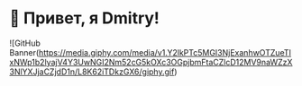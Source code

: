 # 👋 Привет, я Dmitry!
![GitHub Banner(https://media.giphy.com/media/v1.Y2lkPTc5MGI3NjExanhwOTZueTIxNWp1b2lyajV4Y3UwNGI2Nm52cG5kOXc3OGpjbmFtaCZlcD12MV9naWZzX3NlYXJjaCZjdD1n/L8K62iTDkzGX6/giphy.gif)

<!-- ## 🚀 О себе -->
<!-- - 🔭 Работаю с: **Node.js, API, Backend** -->
<!-- - 💡 Интересуюсь: **автоматизацией, интеграциями API, разработкой бэкенда** -->
<!-- - 📫 Как связаться: [Telegram](https://t.me/yourusername) | [Email](mailto:your@email.com) -->

<!-- ## 🛠 Стек технологий -->
<!-- ![Node.js](https://img.shields.io/badge/Node.js-339933?style=for-the-badge&logo=nodedotjs&logoColor=white) -->
<!-- ![Express.js](https://img.shields.io/badge/Express.js-000000?style=for-the-badge&logo=express&logoColor=white) -->
<!-- ![MongoDB](https://img.shields.io/badge/MongoDB-47A248?style=for-the-badge&logo=mongodb&logoColor=white) -->
<!-- ![PostgreSQL](https://img.shields.io/badge/PostgreSQL-336791?style=for-the-badge&logo=postgresql&logoColor=white) -->
<!-- ![JavaScript](https://img.shields.io/badge/JavaScript-F7DF1E?style=for-the-badge&logo=javascript&logoColor=black) -->
<!-- ![TypeScript](https://img.shields.io/badge/TypeScript-3178C6?style=for-the-badge&logo=typescript&logoColor=white) -->

<!-- ## 📊 GitHub Статистика -->
<!-- ![GitHub Stats](https://github-readme-stats.vercel.app/api?username=yourusername&show_icons=true&theme=dark) -->

<!-- ![Top Langs](https://github-readme-stats.vercel.app/api/top-langs/?username=yourusername&layout=compact&theme=dark) -->

<!-- ## ✨ Анимации и динамика -->
<!-- ![GitHub Streak](https://github-readme-streak-stats.herokuapp.com/?user=yourusername&theme=dark) -->
<!-- ![GitHub Activity Graph](https://github-readme-activity-graph.vercel.app/graph?username=yourusername&theme=github-dark) -->

<!-- ## 🌍 Где меня найти -->
<!-- [![Telegram](https://img.shields.io/badge/Telegram-26A5E4?style=for-the-badge&logo=telegram&logoColor=white)](https://t.me/yourusername) -->
<!-- [![LinkedIn](https://img.shields.io/badge/LinkedIn-0077B5?style=for-the-badge&logo=linkedin&logoColor=white)](https://linkedin.com/in/yourusername) -->
